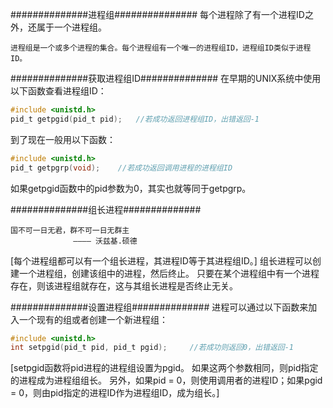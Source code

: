 ##############进程组###############
每个进程除了有一个进程ID之外，还属于一个进程组。
```text
进程组是一个或多个进程的集合。每个进程组有一个唯一的进程组ID，进程组ID类似于进程ID。
```


##############获取进程组ID##############
在早期的UNIX系统中使用以下函数查看进程组ID：
```c
#include <unistd.h>
pid_t getpgid(pid_t pid);	//若成功返回进程组ID，出错返回-1
```

到了现在一般用以下函数：
```c
#include <unistd.h>
pid_t getpgrp(void);	//若成功返回调用进程的进程组ID
```
如果getpgid函数中的pid参数为0，其实也就等同于getpgrp。



##############组长进程##############
```
国不可一日无君，群不可一日无群主
              ———— 沃兹基.硕德
```
[每个进程组都可以有一个组长进程，其进程ID等于其进程组ID。]
组长进程可以创建一个进程组，创建该组中的进程，然后终止。
只要在某个进程组中有一个进程存在，则该进程组就存在，这与其组长进程是否终止无关。



##############设置进程组##############
进程可以通过以下函数来加入一个现有的组或者创建一个新进程组：
```c
#include <unistd.h>
int setpgid(pid_t pid, pid_t pgid);		//若成功则返回0，出错返回-1
```
[setpgid函数将pid进程的进程组设置为pgid。
如果这两个参数相同，则pid指定的进程成为进程组组长。 
另外，如果pid = 0，则使用调用者的进程ID；如果pgid = 0，则由pid指定的进程ID作为进程组ID，成为组长。]



